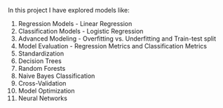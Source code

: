 In this project I have explored models like:
1. Regression Models - Linear Regression
2. Classification Models - Logistic Regression
3. Advanced Modeling - Overfitting vs. Underfitting and Train-test split
4. Model Evaluation - Regression Metrics and Classification Metrics
5. Standardization
6. Decision Trees
7. Random Forests
8. Naive Bayes Classification
9. Cross-Validation
10. Model Optimization
11. Neural Networks
